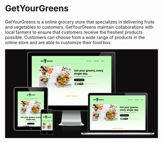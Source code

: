 # GetYourGreens

GetYourGreens is a online grocery store that specializes in delivering fruits and vegetables to customers. GetYourGreens maintain collaborations with local farmers to ensure that customers receive the freshest products possible. Customers can choose from a wide range of products in the online store and are able to customize their food box.

![GetYourGreens website on different screen sizes](assets/images/readme/getyourgreens_screensizes.png)